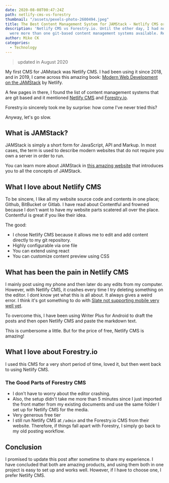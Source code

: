 ```yaml
---
date: 2020-08-08T00:47:24Z
path: netlify-cms-vs-forestry
thumbnail: "/assets/pexels-photo-2600494.jpeg"
title: The Best Content Management System for JAMStack - Netlify CMS or Forestry?
description: 'Netlify CMS vs Forestry.io. Until the other day, I had no idea there
  were more than one git-based content management systems available. Read more. '
author: Mike CK
categories:
  - Technology
---
```


> updated in August 2020

My first CMS for JAMstack was Netlify CMS. I had been using it since 2018, and in 2019, I came across this amazing book: [Modern Web Development on the JAMStack](https://www.netlify.com/oreilly-jamstack/) by Netlify.

A few pages in there, I found the list of content management systems that are git based and it mentioned [Netlify CMS](https://www.netlifycms.org/) and [Forestry.io](https://forestry.io).

Forestry.io sincerely took me by surprise: how come I've never tried this?

Anyway, let's go slow.

## What is JAMStack?

JAMStack is simply a short form for JavaScript, API and Markup. In most cases, the term is used to describe modern websites that do not require you own a server in order to run.

You can learn more about JAMStack in [this amazing website](https://jamstack.org) that introduces you to all the concepts of JAMStack.

## What I love about Netlify CMS

To be sincere, I like all my website source code and contents in one place; Github, BitBucket or Gitlab. I have read about Contentful and frowned because I don't want to have my website parts scatered all over the place. Contentful is great if you like their idea.

The good:

- I chose Netlify CMS because it allows me to edit and add content directly to my git repository.
- Highly configurable via one file
- You can extend using react
- You can customize content preview using CSS

## What has been the pain in Netlify CMS

I mainly post using my phone and then later do any edits from my computer. However, with Netlify CMS, it crashes every time I try deleting something on the editor. I dont know yet what this is all about. It always gives a weird error. I think it's got something to do with [Slate not supporting mobile very well yet](https://github.com/ianstormtaylor/slate/issues/2062).

To overcome this, I have been using Writer Plus for Android to draft the posts and then open Netlify CMS and paste the markdown text.

This is cumbersome a little. But for the price of free, Netlify CMS is amazing!

## What I love about Forestry.io

I used this CMS for a very short period of time, loved it, but then went back to using Netlify CMS.

### The Good Parts of Forestry CMS

- I don't have to worry about the editor crashing.
- Also, the setup didn't take me more than 5 minutes since I just  imported the front matter from my existing documents and use the same folder I set up for Netlify CMS for the media.
- Very generous free tier
- I still run Netlify CMS at `/admin`  and the Forestry.io CMS from their website. Therefore, if things fall apart with Forestry, I simply go back to my old posting workflow.

## Conclusion

I promised to update this post after sometime to share my experience. I have concluded that both are amazing products, and using them both in one project is easy to set up and works well. However, if I have to choose one, I prefer Netlify CMS.
